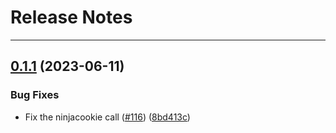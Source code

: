 # Release Notes
---

## [0.1.1](https://github.com/osl-incubator/scicookie/compare/0.1.0...0.1.1) (2023-06-11)


### Bug Fixes

* Fix the ninjacookie call ([#116](https://github.com/osl-incubator/scicookie/issues/116)) ([8bd413c](https://github.com/osl-incubator/scicookie/commit/8bd413cc4350b931c4b3d598ed10f48bd86e0b1c))
